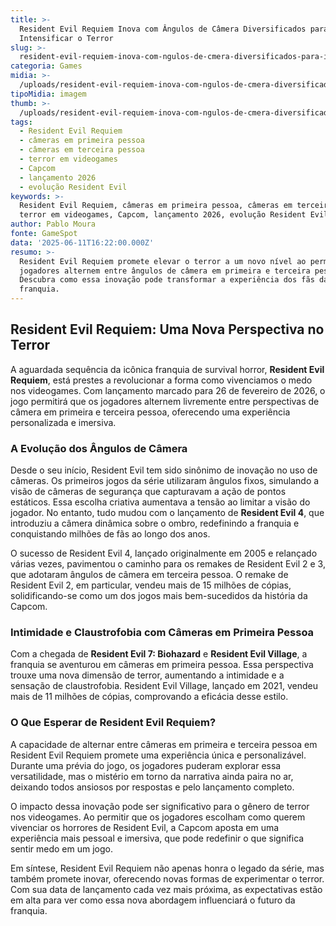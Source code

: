 ```yaml
---
title: >-
  Resident Evil Requiem Inova com Ângulos de Câmera Diversificados para
  Intensificar o Terror
slug: >-
  resident-evil-requiem-inova-com-ngulos-de-cmera-diversificados-para-intensificar-o-terror
categoria: Games
midia: >-
  /uploads/resident-evil-requiem-inova-com-ngulos-de-cmera-diversificados-para-intensificar-o-terror-thumb.jpg
tipoMidia: imagem
thumb: >-
  /uploads/resident-evil-requiem-inova-com-ngulos-de-cmera-diversificados-para-intensificar-o-terror-thumb.jpg
tags:
  - Resident Evil Requiem
  - câmeras em primeira pessoa
  - câmeras em terceira pessoa
  - terror em videogames
  - Capcom
  - lançamento 2026
  - evolução Resident Evil
keywords: >-
  Resident Evil Requiem, câmeras em primeira pessoa, câmeras em terceira pessoa,
  terror em videogames, Capcom, lançamento 2026, evolução Resident Evil
author: Pablo Moura
fonte: GameSpot
data: '2025-06-11T16:22:00.000Z'
resumo: >-
  Resident Evil Requiem promete elevar o terror a um novo nível ao permitir que
  jogadores alternem entre ângulos de câmera em primeira e terceira pessoa.
  Descubra como essa inovação pode transformar a experiência dos fãs da
  franquia.
---
```


## Resident Evil Requiem: Uma Nova Perspectiva no Terror

A aguardada sequência da icônica franquia de survival horror, **Resident Evil Requiem**, está prestes a revolucionar a forma como vivenciamos o medo nos videogames. Com lançamento marcado para 26 de fevereiro de 2026, o jogo permitirá que os jogadores alternem livremente entre perspectivas de câmera em primeira e terceira pessoa, oferecendo uma experiência personalizada e imersiva.

### A Evolução dos Ângulos de Câmera

Desde o seu início, Resident Evil tem sido sinônimo de inovação no uso de câmeras. Os primeiros jogos da série utilizaram ângulos fixos, simulando a visão de câmeras de segurança que capturavam a ação de pontos estáticos. Essa escolha criativa aumentava a tensão ao limitar a visão do jogador. No entanto, tudo mudou com o lançamento de **Resident Evil 4**, que introduziu a câmera dinâmica sobre o ombro, redefinindo a franquia e conquistando milhões de fãs ao longo dos anos.

O sucesso de Resident Evil 4, lançado originalmente em 2005 e relançado várias vezes, pavimentou o caminho para os remakes de Resident Evil 2 e 3, que adotaram ângulos de câmera em terceira pessoa. O remake de Resident Evil 2, em particular, vendeu mais de 15 milhões de cópias, solidificando-se como um dos jogos mais bem-sucedidos da história da Capcom.

### Intimidade e Claustrofobia com Câmeras em Primeira Pessoa

Com a chegada de **Resident Evil 7: Biohazard** e **Resident Evil Village**, a franquia se aventurou em câmeras em primeira pessoa. Essa perspectiva trouxe uma nova dimensão de terror, aumentando a intimidade e a sensação de claustrofobia. Resident Evil Village, lançado em 2021, vendeu mais de 11 milhões de cópias, comprovando a eficácia desse estilo.

### O Que Esperar de Resident Evil Requiem?

A capacidade de alternar entre câmeras em primeira e terceira pessoa em Resident Evil Requiem promete uma experiência única e personalizável. Durante uma prévia do jogo, os jogadores puderam explorar essa versatilidade, mas o mistério em torno da narrativa ainda paira no ar, deixando todos ansiosos por respostas e pelo lançamento completo.

O impacto dessa inovação pode ser significativo para o gênero de terror nos videogames. Ao permitir que os jogadores escolham como querem vivenciar os horrores de Resident Evil, a Capcom aposta em uma experiência mais pessoal e imersiva, que pode redefinir o que significa sentir medo em um jogo.

Em síntese, Resident Evil Requiem não apenas honra o legado da série, mas também promete inovar, oferecendo novas formas de experimentar o terror. Com sua data de lançamento cada vez mais próxima, as expectativas estão em alta para ver como essa nova abordagem influenciará o futuro da franquia.


